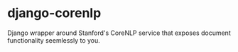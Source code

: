 # django-corenlp
Django wrapper around Stanford's CoreNLP service that exposes document functionality seemlessly to you.
